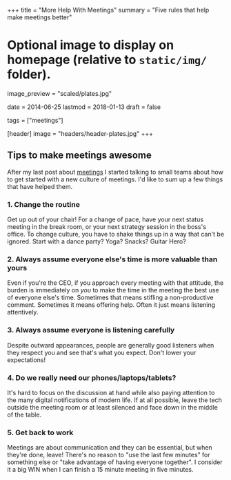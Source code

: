 +++
title = "More Help With Meetings"
summary = "Five rules that help make meetings better"

# Optional image to display on homepage (relative to `static/img/` folder).
image_preview = "scaled/plates.jpg"

date = 2014-06-25
lastmod = 2018-01-13
draft = false

tags = ["meetings"]

[header]
image = "headers/header-plates.jpg"
+++

## Tips to make meetings awesome

After my last post about [meetings](http://fingers.cx/2014/03/04/good-meetings/) I started talking to small teams about how to get started with a new culture of meetings.  I'd like to sum up a few things that have helped them.

### 1. Change the routine
Get up out of your chair!  For a change of pace, have your next status meeting in the break room, or your next strategy session in the boss's office.  To change culture, you have to shake things up in a way that can't be ignored.  Start with a dance party?  Yoga?  Snacks? Guitar Hero?

### 2. Always assume everyone else's time is more valuable than yours 
Even if you're the CEO, if you approach every meeting with that attitude, the burden is immediately on _you_ to make the time in the meeting the best use of everyone else's time.  Sometimes that means stifling a non-productive comment.  Sometimes it means offering help.  Often it just means listening attentively. 

### 3. Always assume everyone is listening carefully
Despite outward appearances, people are generally good listeners when they respect you and see that's what you expect.  Don't lower your expectations!

### 4. Do we really need our phones/laptops/tablets?
It's hard to focus on the discussion at hand while also paying attention to the many digital notifications of modern life.  If at all possible, leave the tech outside the meeting room or at least silenced and face down in the middle of the table.

### 5. Get back to work
Meetings are about communication and they can be essential, but when they're done, leave!  There's no reason to "use the last few minutes" for something else or "take advantage of having everyone together".  I consider it a big WIN when I can finish a 15 minute meeting in five minutes.

